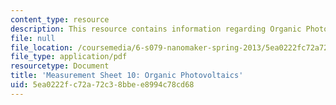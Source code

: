 ```yaml
---
content_type: resource
description: This resource contains information regarding Organic Photovoltaics.
file: null
file_location: /coursemedia/6-s079-nanomaker-spring-2013/5ea0222fc72a72c38bbee8994c78cd68_MIT6_S079S13_lab10.pdf
file_type: application/pdf
resourcetype: Document
title: 'Measurement Sheet 10: Organic Photovoltaics'
uid: 5ea0222f-c72a-72c3-8bbe-e8994c78cd68
---
```

